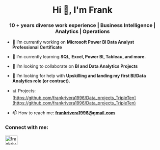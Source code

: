 <h1 align="center">Hi 👋, I'm Frank</h1>
<h3 align="center">10 + years diverse work experience | Business Intelligence | Analytics | Operations</h3>

- 🔭 I’m currently working on **Microsoft Power BI Data Analyst Professional Certificate**

- 🌱 I’m currently learning **SQL, Excel, Power BI, Tableau, and more.**

- 🤲 I’m looking to collaborate on **BI and Data Analytics Projects**

- 🤝 I’m looking for help with **Upskilling and landing my first BI/Data Analytics role (or contract).**

- 📊 Projects: [https://github.com/frankrivera1996/Data_projects_TripleTen](https://github.com/frankrivera1996/Data_projects_TripleTen)

- 📫 How to reach me: **frankrivera1996@gmail.com**

<h3 align="left">Connect with me:</h3>
<p align="left">
<a href="https://linkedin.com/in/frankrivera1996" target="blank"><img align="center" src="https://raw.githubusercontent.com/rahuldkjain/github-profile-readme-generator/master/src/images/icons/Social/linked-in-alt.svg" alt="frankrivera1996" height="30" width="40" /></a>
</p>
